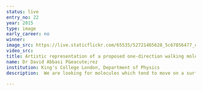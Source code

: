 ```yaml
---
status: live
entry_no: 22
year: 2015
type: image 
early_career: no 
winner: 
image_src: https://live.staticflickr.com/65535/52721465628_5c67856477_c_d.jpg
video_src: 
title: Artistic representation of a proposed one-direction walking molecule on a metallic surface.
name: Dr David Abbasi P&eacute;rez
institution: King's College London, Department of Physics
description:  We are looking for molecules which tend to move on a surface towards one direction rather than to the opposite one. This is a  property related to molecular machines. In order to achieve this we need to understand how molecules walk on the surface, computing  their geometries, and the energy barriers the molecules have to overcome to get their new position. This is a very high-demanding  computational task, and is where ARCHER plays its important role, allowing us to access to all that information by means of its very  high computational power. The image is an artistic representation of one of these molecules moving along the surface, and was created  using open-source codes like Jmol, Blender and The Gimp.
  
---
```

